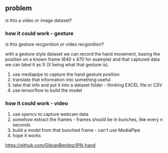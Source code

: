 ## problem
is this a video or image dataset?



### how it could work - gesture
is this gesture recgonition or video recgonition?

with a gesture style dataset we can record the hand movement, basing the position on a known frame (640 x 470 for example) and that captured data we can label it as X (X being what that gesture is).


1. use mediapipe to capture the hand gesture position
2. translate that information into something useful
3. take that info and put it into a dataset folder - thinking EXCEL file or CSV
4. use tensorflow to build the model

### how it could work - video
1. use opencv to capture webcam data
2. somehow extract the frames - frames should be in bunches, like every n seconds
3. build a model from that bunched frame - can't use MediaPipe
4. hope it works

https://github.com/GibranBenitez/IPN-hand